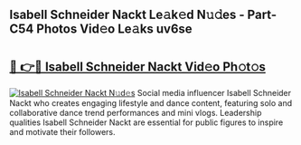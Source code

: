## Isabell Schneider Nackt Le𝚊k𝚎d N𝚞𝚍es - Part-C54 Photos Vid𝚎o Le𝚊ks uv6se

# <h2><a href="http://fb4wj5a.evod.top/?m=Isabell+Schneider+Nackt">🔗 👉🔴 Isabell Schneider Nackt Vid𝚎o Ph𝚘t𝚘s</a></h2>

[![Isabell Schneider Nackt N𝚞d𝚎s](https://i.imgur.com/8V9OHl7.gif)](http://fb4wj5a.evod.top/?m=Isabell+Schneider+Nackt)
Social media influencer Isabell Schneider Nackt who creates engaging lifestyle and dance content, featuring solo and collaborative dance trend performances and mini vlogs. Leadership qualities Isabell Schneider Nackt are essential for public figures to inspire and motivate their followers. 
